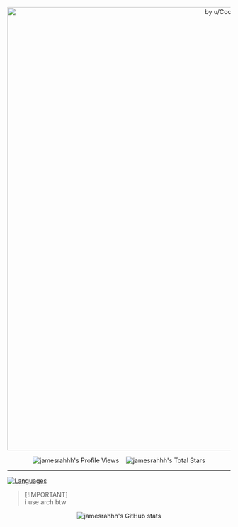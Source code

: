 <p align="center">
  <img width=1000 src="https://i.redd.it/xw9x6p1avbe91.png" align="center" alt="by u/CocoNotShell" />
</p>

<p align='center'>
 <a>
    <img alt="jamesrahhh's Profile Views" src="https://komarev.com/ghpvc/?username=jamesrahhh&style=for-the-badge" />
  </a>&nbsp;&nbsp;
  <a>
  <img alt="jamesrahhh's Total Stars" src="https://img.shields.io/github/stars/jamesrahhh?style=for-the-badge&color=darkcyan" />
</a>
</p>

***

[![Languages](https://skillicons.dev/icons?i=c,cpp,dart,py,java,dotnet,flutter,firebase&theme=light)](https://skillicons.dev)

> [!IMPORTANT]\
> i use arch btw

<p align="center">
 <img src="https://github-readme-stats.vercel.app/api?username=jamesrahhh&show_icons=true&theme=transparent&hide_border=true&title_color=ffffff&text_color=ffffff&icon_color=ffffff" align="center" alt="jamesrahhh's GitHub stats" />
</p>
